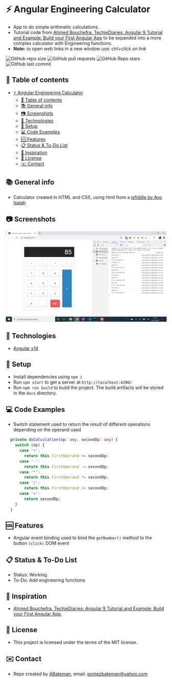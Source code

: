 # :zap: Angular Engineering Calculator

* App to do simple arithmetic calculations.
* Tutorial code from [Ahmed Bouchefra, TechieDiaries: Angular 9 Tutorial and Example: Build your First Angular App](https://www.techiediaries.com/angular/angular-9-tutorial-and-example/) to be expanded into a more complex calculator with Engineering functions.
* **Note:** to open web links in a new window use: _ctrl+click on link_

![GitHub repo size](https://img.shields.io/github/repo-size/AndrewJBateman/angular-engineering-calculator?style=plastic)
![GitHub pull requests](https://img.shields.io/github/issues-pr/AndrewJBateman/angular-engineering-calculator?style=plastic)
![GitHub Repo stars](https://img.shields.io/github/stars/AndrewJBateman/angular-engineering-calculator?style=plastic)
![GitHub last commit](https://img.shields.io/github/last-commit/AndrewJBateman/angular-engineering-calculator?style=plastic)

## :page_facing_up: Table of contents

* [:zap: Angular Engineering Calculator](#zap-angular-engineering-calculator)
  * [:page_facing_up: Table of contents](#page_facing_up-table-of-contents)
  * [:books: General info](#books-general-info)
  * [:camera: Screenshots](#camera-screenshots)
  * [:signal_strength: Technologies](#signal_strength-technologies)
  * [:floppy_disk: Setup](#floppy_disk-setup)
  * [:computer: Code Examples](#computer-code-examples)
  * [:cool: Features](#cool-features)
  * [:clipboard: Status & To-Do List](#clipboard-status--to-do-list)
  * [:clap: Inspiration](#clap-inspiration)
  * [:file_folder: License](#file_folder-license)
  * [:envelope: Contact](#envelope-contact)

## :books: General info

* Calculator created in HTML and CSS, using html from a [jsfiddle by Ayo Isaiah](http://jsfiddle.net/ayoisaiah/c8b9zsaq/)

## :camera: Screenshots

![Example screenshot](./img/calc.png)

## :signal_strength: Technologies

* [Angular v14](https://angular.io/)

## :floppy_disk: Setup

* Install dependencies using `npm i`
* Run `npm start` to get a server at `http://localhost:4200/`
* Run `npm run build` to build the project. The build artifacts will be stored in the `docs` directory.

## :computer: Code Examples

* Switch statement used to return the result of different operations depending on the operand used

```typescript
  private doCalculation(op: any, secondOp: any) {
    switch (op) {
      case '+':
        return this.firstOperand += secondOp;
      case '-':
        return this.firstOperand -= secondOp;
      case '*':
        return this.firstOperand *= secondOp;
      case '/':
        return this.firstOperand /= secondOp;
      case '=':
        return secondOp;
    }
  }
```

## :cool: Features

* Angular event binding used to bind the `getNumber()` method to the button `(click)` DOM event

## :clipboard: Status & To-Do List

* Status: Working.
* To-Do: Add engineering functions

## :clap: Inspiration

* [Ahmed Bouchefra, TechieDiaries: Angular 9 Tutorial and Example: Build your First Angular App](https://www.techiediaries.com/angular/angular-9-tutorial-and-example/),

## :file_folder: License

* This project is licensed under the terms of the MIT license.

## :envelope: Contact

* Repo created by [ABateman](https://github.com/AndrewJBateman), email: gomezbateman@yahoo.com
